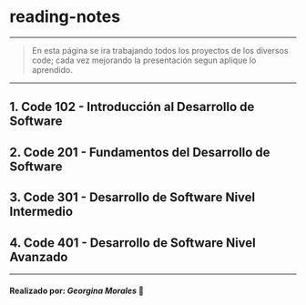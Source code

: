 # **reading-notes**
---
  > En esta página se ira trabajando todos los proyectos de los diversos code; cada vez mejorando la presentación segun aplique lo aprendido. 
---
## 1. **Code 102** - Introducción al Desarrollo de Software

## 2. **Code 201** - Fundamentos del Desarrollo de Software

## 3. **Code 301** - Desarrollo de Software Nivel Intermedio

## 4. **Code 401** - Desarrollo de Software Nivel Avanzado

---
#### Realizado por: *Georgina Morales* 💜
